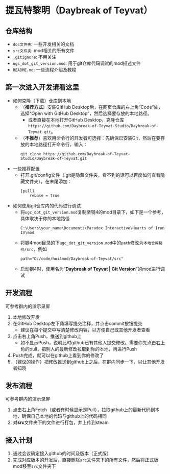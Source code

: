 # 提瓦特黎明（Daybreak of Teyvat）

## 仓库结构
- `doc文件夹`: 一些开发相关的文档
- `src文件夹`: mod相关的所有文件
- `.gitignore`: 不用关注
- `ugc_dot_git_version.mod`: 用于git仓库代码调试的mod描述文件
- `README.md`: 一些流程介绍及教程


## 第一次进入开发请看这里
- 如何克隆（下载）仓库到本地
  - （**推荐方式**）安装GitHub Desktop后，在网页仓库的右上角“Code”处，选择“Open with GitHub Desktop”，然后选择要存放的本地路径。
    - 或者直接在本地打开GitHub Desktop，克隆仓库`https://github.com/Daybreak-of-Teyvat-Studio/Daybreak-of-Teyvat.git`。
  - （**不推荐**）喜欢用命令行的开发者可选择：先确保已安装Git，然后在要存放的本地路径打开命令行，输入：
    ```shell
    git clone https://github.com/Daybreak-of-Teyvat-Studio/Daybreak-of-Teyvat.git
    ```
- 一些推荐配置
  - 打开.git/config文件（.git是隐藏文件夹，看不到的话可以百度如何查看隐藏文件夹），在末尾添加：
    ```
    [pull]
        rebase = true
    ```
- 如何使用git仓库内的代码进行调试
  - 将`ugc_dot_git_version.mod`复制至钢4的mod目录下，如下是一个参考，具体取决于你的本地路径
    ```
    C:\Users\your_name\Documents\Paradox Interactive\Hearts of Iron IV\mod
    ```
  - 将钢4mod目录的下`ugc_dot_git_version.mod`中的`path`修改为`本地仓库路径/src`，例如
    ```
    path="D:/code/hoi4mod/Daybreak-of-Teyvat/src"
    ```
  - 启动钢4时，使用名为“**Daybreak of Teyvat | Git Version**”的mod进行调试

## 开发流程
可参考群内的演示录屏
1. 本地修改开发
2. 在GitHub Desktop左下角填写提交注释，并点击commit按钮提交
    - 建议在每个提交中写清楚修改内容，以方便自己或其他开发者查看
3. 点击右上角Push，推送到github上
    - 如不显示Push，说明此时github已有其他人提交修改。需要你先点击右上角的pull，把别人的最新修改拉取到你的本地，再进行Push
4. Push完成，就可以在github上看到你的修改了
5. （建议的操作）把修改推送到github上之后，在群内同步一下，以让其他开发者知晓

## 发布流程
可参考群内的演示录屏
1. 点击右上角Fetch（或者有时候显示是Pull），拉取github上的最新代码到本地，确保自己本地的代码与github上的代码相同
2. 对**src**文件夹下的文件进行打包，并上传到steam

## 接入计划
1. 通过会议确定接入github的时间及版本（正式版）
2. 完成对应版本的开发后，直接删除`src`文件夹下的所有文件，然后将正式版mod移至`src`文件夹下
